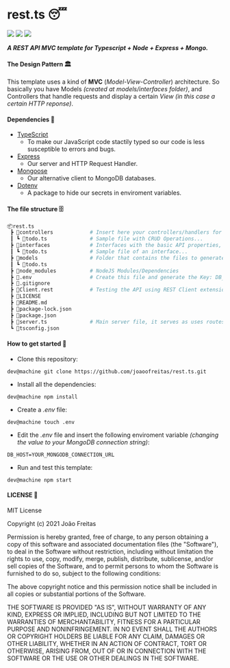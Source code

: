 # rest.ts 😴
![](https://img.shields.io/badge/TypeScript-S?style=flat-square&logo=typescript&logoColor=white&color=3178C6) ![](https://img.shields.io/badge/MongoDB-S?style=flat-square&logo=mongodb&logoColor=white&color=47A248) ![](https://img.shields.io/badge/Express-S?style=flat-square&logo=express&logoColor=white&color=000000)

___A REST API MVC template for Typescript + Node + Express + Mongo.___


#### The Design Pattern 🏛

This template uses a kind of __MVC__ (_Model-View-Controller_) architecture. So basically you have Models _(created at models/interfaces folder)_, and Controllers that handle requests and display a certain _View_ _(in this case a certain HTTP reponse)_.

#### Dependencies 👾

- [TypeScript](http://typescriptlang.org/)
    - To make our JavaScript code stactily typed so our code is less susceptible to errors and bugs.
- [Express](http://expressjs.com)
    - Our server and HTTP Request Handler.
- [Mongoose](https://mongoosejs.com/docs/)
    - Our alternative client to MongoDB databases.
- [Dotenv](https://www.npmjs.com/package/dotenv)
    - A package to hide our secrets in enviroment variables.

#### The file structure 🗄

```bash
📦rest.ts
 ┣ 📂controllers            # Insert here your controllers/handlers for CRUD HTTP_ Requests...
 ┃ ┗ 📜todo.ts              # Sample file with CRUD Operations...
 ┣ 📂interfaces             # Interfaces with the basic API properties, simplified...
 ┃ ┗ 📜todo.ts              # Sample file of an interface...
 ┣ 📂models                 # Folder that contains the files to generate a model in MongoDB to create a Schema...
 ┃ ┗ 📜todo.ts  
 ┣ 📂node_modules           # NodeJS Modules/Dependencies
 ┣ 📜.env                   # Create this file and generate the Key: DB_HOST with your database connection as a VALUE:_Your MongoDB Connection Secret URL_...
 ┣ 📜.gitignore
 ┣ 📜Client.rest            # Testing the API using REST Client extension in VSCode...
 ┣ 📜LICENSE
 ┣ 📜README.md
 ┣ 📜package-lock.json
 ┣ 📜package.json
 ┣ 📜server.ts              # Main server file, it serves as uses routes created in the controllers folder...
 ┗ 📜tsconfig.json
```

#### How to get started 🏁

- Clone this repository:

`dev@machine git clone https://github.com/joaoofreitas/rest.ts.git`

- Install all the dependencies:

`dev@machine npm install`

- Create a _.env_ file:

`dev@machine touch .env`

- Edit the _.env_ file and insert the following enviroment variable _(changing the value to your MongoDB connection string)_:

`DB_HOST=YOUR_MONGODB_CONNECTION_URL`

- Run and test this template:

`dev@machine npm start`


#### LICENSE 📜

MIT License

Copyright (c) 2021 João Freitas

Permission is hereby granted, free of charge, to any person obtaining a copy
of this software and associated documentation files (the "Software"), to deal
in the Software without restriction, including without limitation the rights
to use, copy, modify, merge, publish, distribute, sublicense, and/or sell
copies of the Software, and to permit persons to whom the Software is
furnished to do so, subject to the following conditions:

The above copyright notice and this permission notice shall be included in all
copies or substantial portions of the Software.

THE SOFTWARE IS PROVIDED "AS IS", WITHOUT WARRANTY OF ANY KIND, EXPRESS OR
IMPLIED, INCLUDING BUT NOT LIMITED TO THE WARRANTIES OF MERCHANTABILITY,
FITNESS FOR A PARTICULAR PURPOSE AND NONINFRINGEMENT. IN NO EVENT SHALL THE
AUTHORS OR COPYRIGHT HOLDERS BE LIABLE FOR ANY CLAIM, DAMAGES OR OTHER
LIABILITY, WHETHER IN AN ACTION OF CONTRACT, TORT OR OTHERWISE, ARISING FROM,
OUT OF OR IN CONNECTION WITH THE SOFTWARE OR THE USE OR OTHER DEALINGS IN THE
SOFTWARE.


